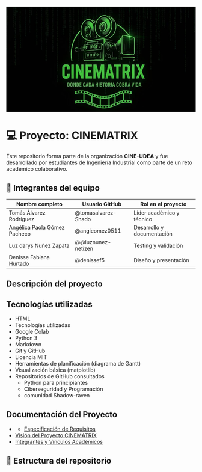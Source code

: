 <p align="center">
  <img src="./Logo_CINEMATRIX.jpeg" alt="Logo CINEMATRIX" width="800">
</p>

# 💻 Proyecto: CINEMATRIX

Este repositorio forma parte de la organización **CINE-UDEA** y fue desarrollado por estudiantes de Ingeniería Industrial como parte de un reto académico colaborativo.

## 👥 Integrantes del equipo

| Nombre completo         | Usuario GitHub       | Rol en el proyecto         |
|------------------------|-----------------------|-----------------------------|
| Tomás Álvarez Rodríguez| @tomasalvarez-Shado   |   Líder académico y técnico       |
| Angélica Paola Gómez Pacheco   | @angieomez0511   | Desarrollo y documentación |
| Luz darys Nuñez Zapata   | @@luznunez-netizen      | Testing y validación       |
| Denisse Fabiana Hurtado   | @denissef5            | Diseño y presentación      |


## Descripción del proyecto


## Tecnologías utilizadas

- HTML
- Tecnologías utilizadas
- Google Colab  
- Python 3  
- Markdown  
- Git y GitHub  
- Licencia MIT 
- Herramientas de planificación (diagrama de Gantt)  
- Visualización básica (matplotlib) 
- Repositorios de GitHub consultados
  - Python para principiantes 
  - Ciberseguridad y Programación
  - comunidad Shadow-raven

  

## Documentación del Proyecto
- - [Especificación de Requisitos](requisitos.md)  
- [Visión del Proyecto CINEMATRIX](vision.md)  
- [Integrantes y Vínculos Académicos](Integrantes-Vínculos%20acad%C3%A9micos%20y%20descripci%C3%B3n.md)


## 📂 Estructura del repositorio
<!-- actividad:start -->
<!-- actividad:end -->

  

